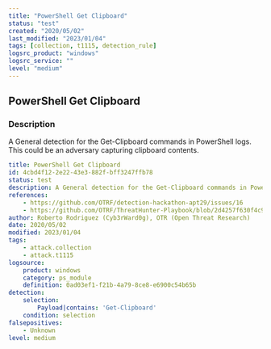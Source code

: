 ```yaml
---
title: "PowerShell Get Clipboard"
status: "test"
created: "2020/05/02"
last_modified: "2023/01/04"
tags: [collection, t1115, detection_rule]
logsrc_product: "windows"
logsrc_service: ""
level: "medium"
---
```


## PowerShell Get Clipboard

### Description

A General detection for the Get-Clipboard commands in PowerShell logs. This could be an adversary capturing clipboard contents.

```yml
title: PowerShell Get Clipboard
id: 4cbd4f12-2e22-43e3-882f-bff3247ffb78
status: test
description: A General detection for the Get-Clipboard commands in PowerShell logs. This could be an adversary capturing clipboard contents.
references:
    - https://github.com/OTRF/detection-hackathon-apt29/issues/16
    - https://github.com/OTRF/ThreatHunter-Playbook/blob/2d4257f630f4c9770f78d0c1df059f891ffc3fec/docs/evals/apt29/detections/7.A.2_F4609F7E-C4DB-4327-91D4-59A58C962A02.md
author: Roberto Rodriguez (Cyb3rWard0g), OTR (Open Threat Research)
date: 2020/05/02
modified: 2023/01/04
tags:
    - attack.collection
    - attack.t1115
logsource:
    product: windows
    category: ps_module
    definition: 0ad03ef1-f21b-4a79-8ce8-e6900c54b65b
detection:
    selection:
        Payload|contains: 'Get-Clipboard'
    condition: selection
falsepositives:
    - Unknown
level: medium

```
